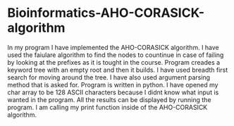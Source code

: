# Bioinformatics-AHO-CORASICK-algorithm
In my program I have implemented the AHO-CORASICK algorithm. I have used the faiulare algorithm to find the nodes to countinue in case of failing by looking at the prefixes as it is tought in the course. Program creades a keyword tree
with an empty root and then it builds. I have used breadth first search for moving around the tree. I have also used argument parsing method that is asked for. Program is written in python.  I have opened my char array 
to be 128 ASCII characters because I didnt know what input is wanted in the program. All the results can be displayed by running the program. I am calling my print function inside of the AHO-CORASICK algorithm.
